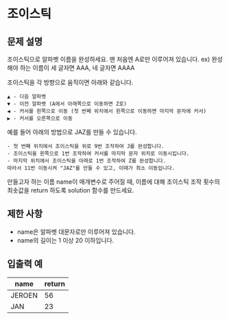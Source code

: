 # 조이스틱

## 문제 설명
조이스틱으로 알파벳 이름을 완성하세요. 맨 처음엔 A로만 이루어져 있습니다.
ex) 완성해야 하는 이름이 세 글자면 AAA, 네 글자면 AAAA

조이스틱을 각 방향으로 움직이면 아래와 같습니다.

    ▲ - 다음 알파벳
    ▼ - 이전 알파벳 (A에서 아래쪽으로 이동하면 Z로)
    ◀ - 커서를 왼쪽으로 이동 (첫 번째 위치에서 왼쪽으로 이동하면 마지막 문자에 커서)
    ▶ - 커서를 오른쪽으로 이동

예를 들어 아래의 방법으로 JAZ를 만들 수 있습니다.

    - 첫 번째 위치에서 조이스틱을 위로 9번 조작하여 J를 완성합니다.
    - 조이스틱을 왼쪽으로 1번 조작하여 커서를 마지막 문자 위치로 이동시킵니다.
    - 마지막 위치에서 조이스틱을 아래로 1번 조작하여 Z를 완성합니다.
    따라서 11번 이동시켜 "JAZ"를 만들 수 있고, 이때가 최소 이동입니다.

만들고자 하는 이름 name이 매개변수로 주어질 때, 이름에 대해 조이스틱 조작 횟수의 최솟값을 return 하도록 solution 함수를 만드세요.

## 제한 사항
* name은 알파벳 대문자로만 이루어져 있습니다.
* name의 길이는 1 이상 20 이하입니다.

## 입출력 예
|name|	return|
|----|------|
|JEROEN|	56|
|JAN|	23|
